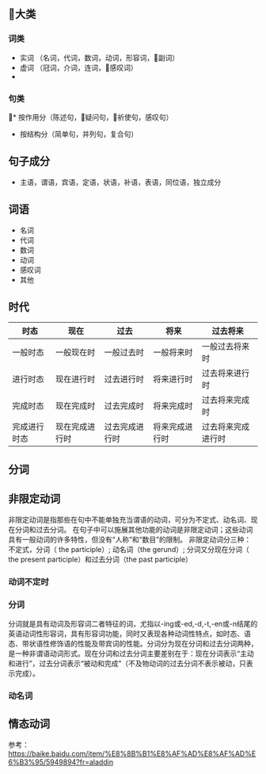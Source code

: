 ## 大类
### 词类
* 实词 （名词，代词，数词，动词，形容词，副词）
* 虚词 （冠词，介词，连词，感叹词）
* 
### 句类
* 按作用分（陈述句，疑问句，祈使句，感叹句）
* 按结构分（简单句，并列句，复合句）



## 句子成分
* 主语，谓语，宾语，定语，状语，补语，表语，同位语，独立成分

## 词语
* 名词
* 代词
* 数词
* 动词
* 感叹词
* 其他

## 时代

时态 |	现在|	过去 |	将来	|过去将来
|-|-|-|-|-|
一般时态|	一般现在时|	一般过去时|	一般将来时|	一般过去将来时
进行时态 |	现在进行时|	过去进行时|	将来进行时|	过去将来进行时
完成时态|	现在完成时|	过去完成时|	将来完成时|	过去将来完成时
完成进行时态|	现在完成进行时|	过去完成进行时|	将来完成进行时|	过去将来完成进行时

## 分词


## 非限定动词 
非限定动词是指那些在句中不能单独充当谓语的动词，可分为不定式、动名词、现在分词和过去分词。
在句子中可以施展其他功能的动词是非限定动词；这些动词具有一般动词的许多特性，但没有“人称”和“数目”的限制。 非限定动词分三种： 不定式，分词（ the participle）; 动名词（the gerund）; 分词又分现在分词（ the present participle）和过去分词（the past participle）
### 动词不定时

### 分词
分词就是具有动词及形容词二者特征的词，尤指以-ing或-ed,-d,-t,-en或-n结尾的英语动词性形容词，具有形容词功能，同时又表现各种动词性特点，如时态、语态、带状语性修饰语的性能及带宾词的性能。分词分为现在分词和过去分词两种，是一种非谓语动词形式。现在分词和过去分词主要差别在于：现在分词表示“主动和进行”，过去分词表示“被动和完成”（不及物动词的过去分词不表示被动，只表示完成）。
### 动名词

## 情态动词

参考：https://baike.baidu.com/item/%E8%8B%B1%E8%AF%AD%E8%AF%AD%E6%B3%95/5949894?fr=aladdin

